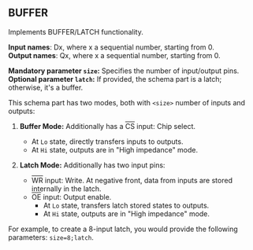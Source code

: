 ## BUFFER

Implements BUFFER/LATCH functionality.

**Input names**: Dx, where x a sequential number, starting from 0.  
**Output names**: Qx, where x a sequential number, starting from 0.

**Mandatory parameter `size`:** Specifies the number of input/output pins.  
**Optional parameter `latch`:** If provided, the schema part is a latch; otherwise, it's a buffer.

This schema part has two modes, both with `<size>` number of inputs and outputs:

1. **Buffer Mode:** Additionally has a <span style="text-decoration: overline;">CS</span> input: Chip select.
    - At `Lo` state, directly transfers inputs to outputs.
    - At `Hi` state, outputs are in "High impedance" mode.

2. **Latch Mode:** Additionally has two input pins:
    - <span style="text-decoration: overline;">WR</span> input: Write. At negative front, data from inputs are stored internally in the latch.
    - <span style="text-decoration: overline;">OE</span> input: Output enable.
        - At `Lo` state, transfers latch stored states to outputs.
        - At `Hi` state, outputs are in "High impedance" mode.

For example, to create a 8-input latch, you would provide the following parameters: `size=8;latch`.
